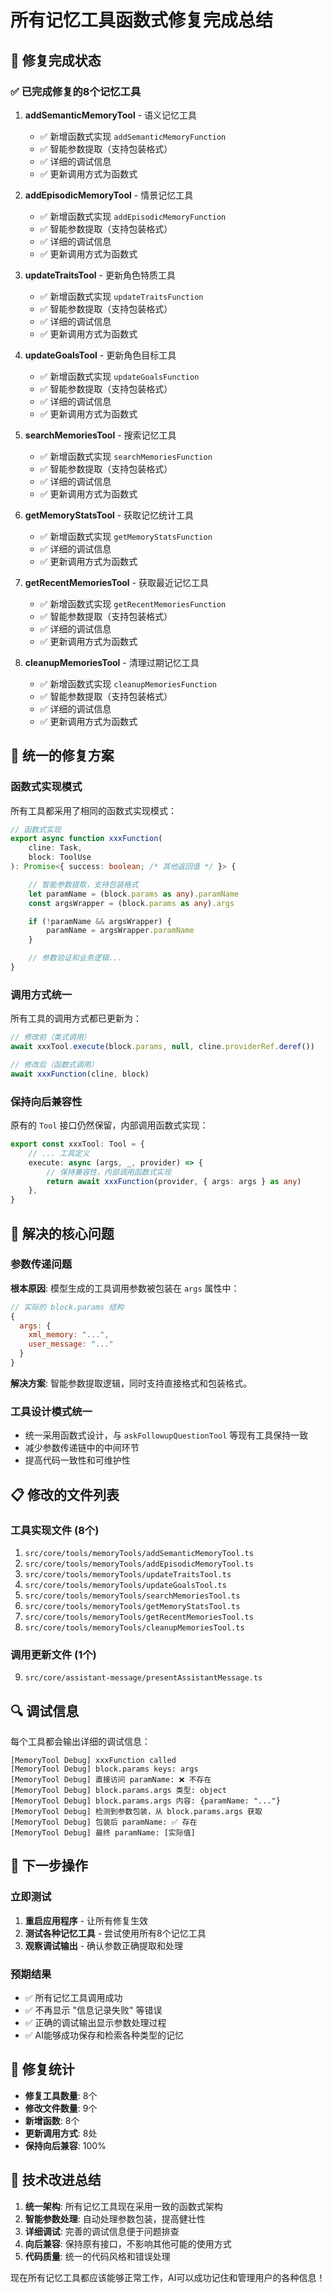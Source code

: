 # 所有记忆工具函数式修复完成总结

## 🎉 修复完成状态

### ✅ 已完成修复的8个记忆工具

1. **addSemanticMemoryTool** - 语义记忆工具
   - ✅ 新增函数式实现 `addSemanticMemoryFunction`
   - ✅ 智能参数提取（支持包装格式）
   - ✅ 详细的调试信息
   - ✅ 更新调用方式为函数式

2. **addEpisodicMemoryTool** - 情景记忆工具
   - ✅ 新增函数式实现 `addEpisodicMemoryFunction`
   - ✅ 智能参数提取（支持包装格式）
   - ✅ 详细的调试信息
   - ✅ 更新调用方式为函数式

3. **updateTraitsTool** - 更新角色特质工具
   - ✅ 新增函数式实现 `updateTraitsFunction`
   - ✅ 智能参数提取（支持包装格式）
   - ✅ 详细的调试信息
   - ✅ 更新调用方式为函数式

4. **updateGoalsTool** - 更新角色目标工具
   - ✅ 新增函数式实现 `updateGoalsFunction`
   - ✅ 智能参数提取（支持包装格式）
   - ✅ 详细的调试信息
   - ✅ 更新调用方式为函数式

5. **searchMemoriesTool** - 搜索记忆工具
   - ✅ 新增函数式实现 `searchMemoriesFunction`
   - ✅ 智能参数提取（支持包装格式）
   - ✅ 详细的调试信息
   - ✅ 更新调用方式为函数式

6. **getMemoryStatsTool** - 获取记忆统计工具
   - ✅ 新增函数式实现 `getMemoryStatsFunction`
   - ✅ 详细的调试信息
   - ✅ 更新调用方式为函数式

7. **getRecentMemoriesTool** - 获取最近记忆工具
   - ✅ 新增函数式实现 `getRecentMemoriesFunction`
   - ✅ 智能参数提取（支持包装格式）
   - ✅ 详细的调试信息
   - ✅ 更新调用方式为函数式

8. **cleanupMemoriesTool** - 清理过期记忆工具
   - ✅ 新增函数式实现 `cleanupMemoriesFunction`
   - ✅ 智能参数提取（支持包装格式）
   - ✅ 详细的调试信息
   - ✅ 更新调用方式为函数式

## 🔧 统一的修复方案

### 函数式实现模式
所有工具都采用了相同的函数式实现模式：

```typescript
// 函数式实现
export async function xxxFunction(
    cline: Task,
    block: ToolUse
): Promise<{ success: boolean; /* 其他返回值 */ }> {

    // 智能参数提取，支持包装格式
    let paramName = (block.params as any).paramName
    const argsWrapper = (block.params as any).args

    if (!paramName && argsWrapper) {
        paramName = argsWrapper.paramName
    }

    // 参数验证和业务逻辑...
}
```

### 调用方式统一
所有工具的调用方式都已更新为：

```typescript
// 修改前（类式调用）
await xxxTool.execute(block.params, null, cline.providerRef.deref())

// 修改后（函数式调用）
await xxxFunction(cline, block)
```

### 保持向后兼容性
原有的 `Tool` 接口仍然保留，内部调用函数式实现：

```typescript
export const xxxTool: Tool = {
    // ... 工具定义
    execute: async (args, _, provider) => {
        // 保持兼容性，内部调用函数式实现
        return await xxxFunction(provider, { args: args } as any)
    },
}
```

## 🐛 解决的核心问题

### 参数传递问题
**根本原因**: 模型生成的工具调用参数被包装在 `args` 属性中：
```javascript
// 实际的 block.params 结构
{
  args: {
    xml_memory: "...",
    user_message: "..."
  }
}
```

**解决方案**: 智能参数提取逻辑，同时支持直接格式和包装格式。

### 工具设计模式统一
- 统一采用函数式设计，与 `askFollowupQuestionTool` 等现有工具保持一致
- 减少参数传递链中的中间环节
- 提高代码一致性和可维护性

## 📋 修改的文件列表

### 工具实现文件 (8个)
1. `src/core/tools/memoryTools/addSemanticMemoryTool.ts`
2. `src/core/tools/memoryTools/addEpisodicMemoryTool.ts`
3. `src/core/tools/memoryTools/updateTraitsTool.ts`
4. `src/core/tools/memoryTools/updateGoalsTool.ts`
5. `src/core/tools/memoryTools/searchMemoriesTool.ts`
6. `src/core/tools/memoryTools/getMemoryStatsTool.ts`
7. `src/core/tools/memoryTools/getRecentMemoriesTool.ts`
8. `src/core/tools/memoryTools/cleanupMemoriesTool.ts`

### 调用更新文件 (1个)
9. `src/core/assistant-message/presentAssistantMessage.ts`

## 🔍 调试信息

每个工具都会输出详细的调试信息：
```
[MemoryTool Debug] xxxFunction called
[MemoryTool Debug] block.params keys: args
[MemoryTool Debug] 直接访问 paramName: ❌ 不存在
[MemoryTool Debug] block.params.args 类型: object
[MemoryTool Debug] block.params.args 内容: {paramName: "..."}
[MemoryTool Debug] 检测到参数包装，从 block.params.args 获取
[MemoryTool Debug] 包装后 paramName: ✅ 存在
[MemoryTool Debug] 最终 paramName: [实际值]
```

## 🚀 下一步操作

### 立即测试
1. **重启应用程序** - 让所有修复生效
2. **测试各种记忆工具** - 尝试使用所有8个记忆工具
3. **观察调试输出** - 确认参数正确提取和处理

### 预期结果
- ✅ 所有记忆工具调用成功
- ✅ 不再显示 "信息记录失败" 等错误
- ✅ 正确的调试输出显示参数处理过程
- ✅ AI能够成功保存和检索各种类型的记忆

## 🎯 修复统计

- **修复工具数量**: 8个
- **修改文件数量**: 9个
- **新增函数**: 8个
- **更新调用方式**: 8处
- **保持向后兼容**: 100%

## 📝 技术改进总结

1. **统一架构**: 所有记忆工具现在采用一致的函数式架构
2. **智能参数处理**: 自动处理参数包装，提高健壮性
3. **详细调试**: 完善的调试信息便于问题排查
4. **向后兼容**: 保持原有接口，不影响其他可能的使用方式
5. **代码质量**: 统一的代码风格和错误处理

现在所有记忆工具都应该能够正常工作，AI可以成功记住和管理用户的各种信息！